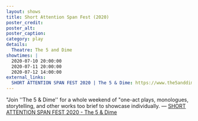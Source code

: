 ```yaml
---
layout: shows
title: Short Attention Span Fest (2020)
poster_credit: 
poster_alt:
poster_caption:
category: play
details:
  Theatre: The 5 and Dime
showtimes: |
  2020-07-10 20:00:00
  2020-07-11 20:00:00
  2020-07-12 14:00:00
external_links:
  SHORT ATTENTION SPAN FEST 2020 | The 5 & Dime: https://www.the5anddime.org/short-attention-span-2020/
---
```

"Join ''The 5 & Dime'' for a whole weekend of "one-act plays, monologues, storytelling, and other works too brief to showcase individually. — [SHORT ATTENTION SPAN FEST 2020 - The 5 & Dime](https://www.the5anddime.org/short-attention-span-2020/)

